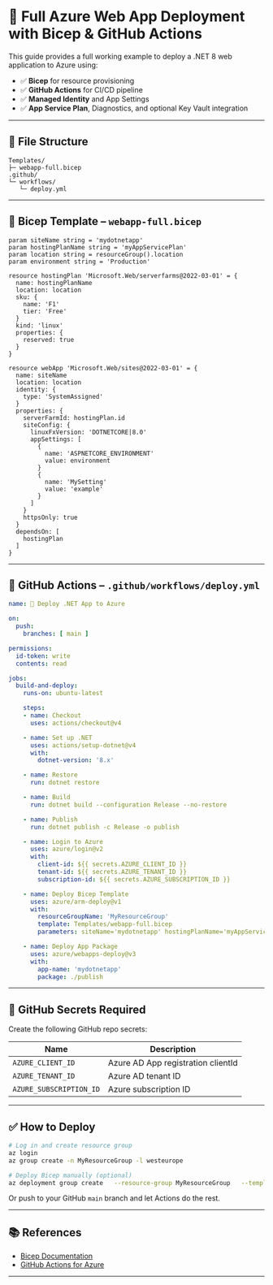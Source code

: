 # 🚀 Full Azure Web App Deployment with Bicep & GitHub Actions

This guide provides a full working example to deploy a .NET 8 web application to Azure using:

- ✅ **Bicep** for resource provisioning
- ✅ **GitHub Actions** for CI/CD pipeline
- ✅ **Managed Identity** and App Settings
- ✅ **App Service Plan**, Diagnostics, and optional Key Vault integration

---

## 📁 File Structure

```code
Templates/
├─ webapp-full.bicep
.github/
└─ workflows/
   └─ deploy.yml
```

---

## 🧱 Bicep Template – `webapp-full.bicep`

```bicep
param siteName string = 'mydotnetapp'
param hostingPlanName string = 'myAppServicePlan'
param location string = resourceGroup().location
param environment string = 'Production'

resource hostingPlan 'Microsoft.Web/serverfarms@2022-03-01' = {
  name: hostingPlanName
  location: location
  sku: {
    name: 'F1'
    tier: 'Free'
  }
  kind: 'linux'
  properties: {
    reserved: true
  }
}

resource webApp 'Microsoft.Web/sites@2022-03-01' = {
  name: siteName
  location: location
  identity: {
    type: 'SystemAssigned'
  }
  properties: {
    serverFarmId: hostingPlan.id
    siteConfig: {
      linuxFxVersion: 'DOTNETCORE|8.0'
      appSettings: [
        {
          name: 'ASPNETCORE_ENVIRONMENT'
          value: environment
        }
        {
          name: 'MySetting'
          value: 'example'
        }
      ]
    }
    httpsOnly: true
  }
  dependsOn: [
    hostingPlan
  ]
}
```

---

## 🤖 GitHub Actions – `.github/workflows/deploy.yml`

```yaml
name: 🚀 Deploy .NET App to Azure

on:
  push:
    branches: [ main ]

permissions:
  id-token: write
  contents: read

jobs:
  build-and-deploy:
    runs-on: ubuntu-latest

    steps:
    - name: Checkout
      uses: actions/checkout@v4

    - name: Set up .NET
      uses: actions/setup-dotnet@v4
      with:
        dotnet-version: '8.x'

    - name: Restore
      run: dotnet restore

    - name: Build
      run: dotnet build --configuration Release --no-restore

    - name: Publish
      run: dotnet publish -c Release -o publish

    - name: Login to Azure
      uses: azure/login@v2
      with:
        client-id: ${{ secrets.AZURE_CLIENT_ID }}
        tenant-id: ${{ secrets.AZURE_TENANT_ID }}
        subscription-id: ${{ secrets.AZURE_SUBSCRIPTION_ID }}

    - name: Deploy Bicep Template
      uses: azure/arm-deploy@v1
      with:
        resourceGroupName: 'MyResourceGroup'
        template: Templates/webapp-full.bicep
        parameters: siteName='mydotnetapp' hostingPlanName='myAppServicePlan'

    - name: Deploy App Package
      uses: azure/webapps-deploy@v3
      with:
        app-name: 'mydotnetapp'
        package: ./publish
```

---

## 🔐 GitHub Secrets Required

Create the following GitHub repo secrets:

| Name                    | Description                        |
|-------------------------|------------------------------------|
| `AZURE_CLIENT_ID`       | Azure AD App registration clientId |
| `AZURE_TENANT_ID`       | Azure AD tenant ID                 |
| `AZURE_SUBSCRIPTION_ID` | Azure subscription ID              |

---

## ✅ How to Deploy

```bash
# Log in and create resource group
az login
az group create -n MyResourceGroup -l westeurope

# Deploy Bicep manually (optional)
az deployment group create   --resource-group MyResourceGroup   --template-file Templates/webapp-full.bicep   --parameters siteName='mydotnetapp'
```

Or push to your GitHub `main` branch and let Actions do the rest.

---

## 📚 References

- [Bicep Documentation](https://learn.microsoft.com/azure/azure-resource-manager/bicep/)
- [GitHub Actions for Azure](https://github.com/Azure/actions)

---
